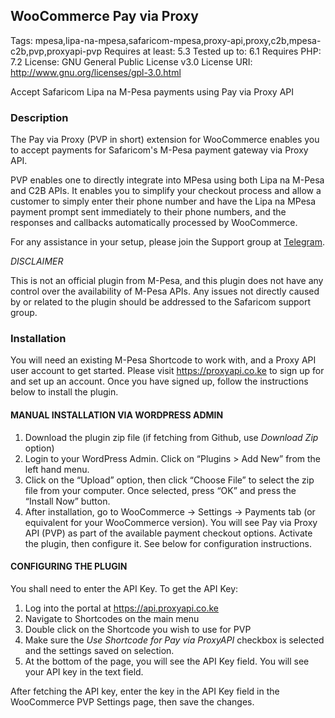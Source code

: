 ## WooCommerce Pay via Proxy
Tags: mpesa,lipa-na-mpesa,safaricom-mpesa,proxy-api,proxy,c2b,mpesa-c2b,pvp,proxyapi-pvp
Requires at least: 5.3
Tested up to: 6.1
Requires PHP: 7.2
License: GNU General Public License v3.0
License URI: http://www.gnu.org/licenses/gpl-3.0.html

Accept Safaricom Lipa na M-Pesa payments using Pay via Proxy API

### Description
The Pay via Proxy (PVP in short) extension for WooCommerce enables you to accept payments for Safaricom's M-Pesa payment gateway via Proxy API.

PVP enables one to directly integrate into MPesa using both Lipa na M-Pesa and C2B APIs. It enables you to simplify your checkout process and allow a customer to simply enter their phone number and have the Lipa na MPesa payment prompt sent immediately to their phone numbers, and the responses and callbacks automatically processed by WooCommerce.

For any assistance in your setup, please join the Support group at [Telegram](https://t.me/joinchat/I-jBHE2JnVFAfGpjWRgJbA).

*DISCLAIMER*

This is not an official plugin from M-Pesa, and this plugin does not have any control over the availability of M-Pesa APIs. Any issues not directly caused by or related to the plugin should be addressed to the Safaricom support group.

### Installation
You will need an existing M-Pesa Shortcode to work with, and a Proxy API user account to get started. Please visit https://proxyapi.co.ke to sign up for and set up an account. Once you have signed up, follow the instructions below to install the plugin.

#### MANUAL INSTALLATION VIA WORDPRESS ADMIN
1. Download the plugin zip file (if fetching from Github, use *Download Zip* option)
2. Login to your WordPress Admin. Click on “Plugins > Add New” from the left hand menu.
3. Click on the “Upload” option, then click “Choose File” to select the zip file from your computer. Once selected, press “OK” and press the “Install Now” button.
4. After installation, go to WooCommerce -> Settings -> Payments tab (or equivalent for your WooCommerce version). You will see Pay via Proxy API (PVP) as part of the available payment checkout options. Activate the plugin, then configure it. See below for configuration instructions.

#### CONFIGURING THE PLUGIN
You shall need to enter the API Key. To get the API Key:
1. Log into the portal at https://api.proxyapi.co.ke
2. Navigate to Shortcodes on the main menu
3. Double click on the Shortcode you wish to use for PVP
4. Make sure the *Use Shortcode for Pay via ProxyAPI* checkbox is selected and the settings saved on selection.
5. At the bottom of the page, you will see the API Key field. You will see your API key in the text field.

After fetching the API key, enter the key in the API Key field in the WooCommerce PVP Settings page, then save the changes.
